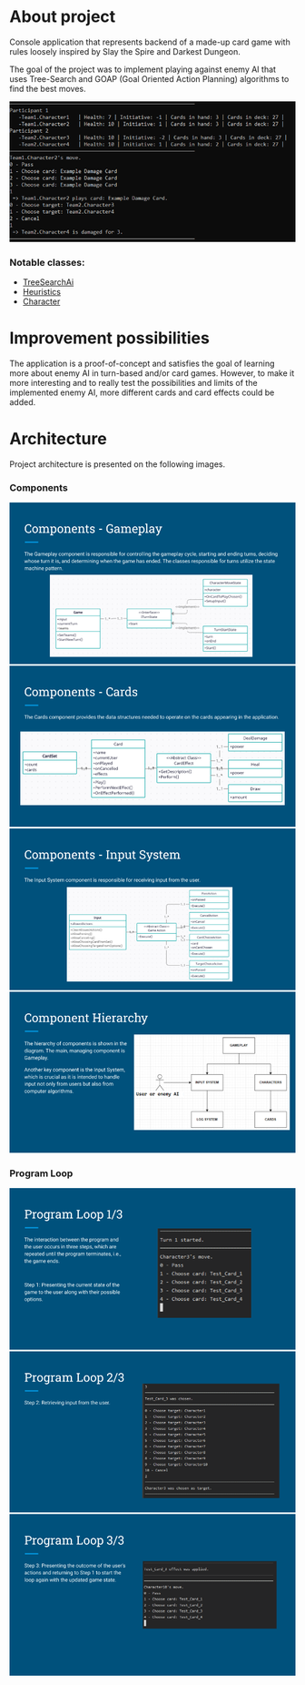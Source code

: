 # About project
Console application that represents backend of a made-up card game with rules loosely inspired by Slay the Spire and Darkest Dungeon.

The goal of the project was to implement playing against enemy AI that uses Tree-Search and GOAP (Goal Oriented Action Planning) algorithms to find the best moves.

![GameStateExample](ReadmeFiles/GameStateExample.PNG)

### Notable classes:
* [TreeSearchAi](Ngin/GameParticipants/AI/TreeSearchAi.cs)
* [Heuristics](Ngin/GameParticipants/AI/Heuristics.cs)
* [Character](Ngin/Characters/Character.cs)

# Improvement possibilities
The application is a proof-of-concept and satisfies the goal of learning more about enemy AI in turn-based and/or card games. However, to make it more 
interesting and to really test the possibilities and limits of the implemented enemy AI, more different cards and card effects could be added.

# Architecture
Project architecture is presented on the following images.
### Components
![Gameplay](ReadmeFiles/Gameplay.png)
![Cards](ReadmeFiles/Cards.png)
![Input System](ReadmeFiles/Input%20System.png)
![Components Hierarchy](ReadmeFiles/Components%20Hierarchy.png)

### Program Loop
![Program Loop 1](ReadmeFiles/Program%20Loop%201.png)
![Program Loop 2](ReadmeFiles/Program%20Loop%202.png)
![Program Loop 3](ReadmeFiles/Program%20Loop%203.png)
